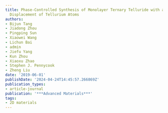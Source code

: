 ```yaml
---
title: Phase-Controlled Synthesis of Monolayer Ternary Telluride with a Random Local
  Displacement of Tellurium Atoms
authors:
- Bijun Tang
- Jiadong Zhou
- Pingping Sun
- Xiaowei Wang
- Lichun Bai
- admin
- Jiefu Yang
- Kun Zhou
- Xiaoxu Zhao
- Stephen J. Pennycook
- Zheng Liu
date: '2019-06-01'
publishDate: '2024-04-24T14:45:57.266869Z'
publication_types:
- article-journal
publication: '***Advanced Materials***'
tags:
- 2D materials
---
```

